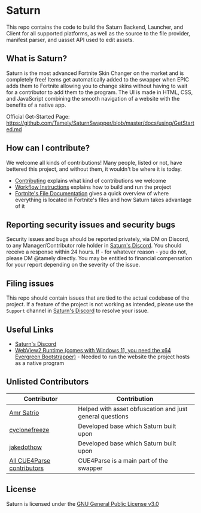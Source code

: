 # Saturn
This repo contains the code to build the Saturn Backend, Launcher, and Client for all supported platforms, as well as the source to the file provider, manifest parser, and uasset API used to edit assets.

## What is Saturn?
Saturn is the most advanced Fortnite Skin Changer on the market and is completely free! Items get automatically added to the swapper when EPIC adds them to Fortnite allowing you to change skins without having to wait for a contributor to add them to the program. The UI is made in HTML, CSS, and JavaScript combining the smooth navigation of a website with the benefits of a native app.

Official Get-Started Page: https://github.com/Tamely/SaturnSwapper/blob/master/docs/using/GetStarted.md

## How can I contribute?
We welcome all kinds of contributions! Many people, listed or not, have bettered this project, and without them, it wouldn't be where it is today.

* [Contributing](docs/contributing/GetStarted.md) explains what kind of contributions we welcome
* [Workflow Instructions](docs/contributing/BuildingAndRunning.md) explains how to build and run the project
* [Fortnite's File Documentation](docs/contributing/FortniteFiles.md) gives a quick overview of where everything is located in Fortnite's files and how Saturn takes advantage of it

## Reporting security issues and security bugs

Security issues and bugs should be reported privately, via DM on Discord, to any Manager/Contributor role holder in [Saturn's Discord](https://discord.gg/SaturnSwapper). You should receive a response within 24 hours. If - for whatever reason - you do not, please DM @tamely directly. You may be entitled to financial compensation for your report depending on the severity of the issue.

## Filing issues

This repo should contain issues that are tied to the actual codebase of the project. If a feature of the project is not working as intended, please use the `Support` channel in [Saturn's Discord](https://discord.gg/SaturnSwapper) to resolve your issue.

## Useful Links
* [Saturn's Discord](https://discord.gg/SaturnSwapper)
* [WebView2 Runtime (comes with Windows 11, you need the x64 Evergreen Bootstrapper)](https://developer.microsoft.com/en-us/microsoft-edge/webview2/#download-section) - Needed to run the website the project hosts as a native program

## Unlisted Contributors

| Contributor | Contribution |
| ----------- | ----------- |
| [Amr Satrio](https://github.com/Amrsatrio)   | Helped with asset obfuscation and just general questions |
| [cyclonefreeze](https://github.com/cyclonefreeze)   | Developed base which Saturn built upon |
| [jakedothow](https://github.com/jakedothow)   | Developed base which Saturn built upon |
| [All CUE4Parse contributors](https://github.com/FabianFG/CUE4Parse/graphs/contributors)   | CUE4Parse is a main part of the swapper |

## License

Saturn is licensed under the [GNU General Public License v3.0](LICENSE)
